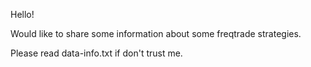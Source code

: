 

Hello!

Would like to share some information about some freqtrade strategies.


Please read data-info.txt if don't trust me.
